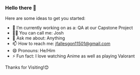 ### Hello there 👋


Here are some ideas to get you started:

- 🔭 I’m currently working on as a: QA at our Capstone Project
- 🙆‍♂️ You can call me: Josh
- 💬 Ask me about: Anything
- 📫 How to reach me: jfallesgon11501@gmail.com
- 😄 Pronouns: He/Him
- ⚡ Fun fact: I love watching Anime as well as playing Valorant

Thanks for Visiting!😊
